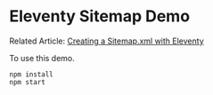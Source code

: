 # Eleventy Sitemap Demo

Related Article: [Creating a Sitemap.xml with Eleventy](https://www.belter.io/eleventy-sitemap/)

To use this demo.

```text
npm install
npm start
```